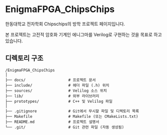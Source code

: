 # EnigmaFPGA_ChipsChips
한동대학교 전자학회 Chipschips의 방학 프로젝트 페이지입니다. 

본 프로젝트는 고전적 암호화 기계인 에니그마를 Verilog로 구현하는 것을 목표로 하고 있습니다.


## 디렉토리 구조
```
/EnigmaFPGA_ChipsChips
│
├── docs/                   # 프로젝트 문서
├── include/                # 헤더 파일 (.h) 위치
├── sources/                # Velilog 소스 위치
├── lib/                    # 외부 라이브러리
├── prototypes/             # C++ 및 Velilog 파일
│
├── .gitignore              # Git에서 무시할 파일 및 디렉토리 목록
├── Makefile                # Makefile (또는 CMakeLists.txt)
├── README.md               # 프로젝트 설명서
└── .git/                   # Git 관련 파일 (자동 생성됨)
```

